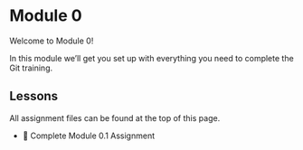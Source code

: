 # Module 0

Welcome to Module 0!

In this module we’ll get you set up with everything you need to complete the Git training.

## Lessons
All assignment files can be found at the top of this page.

-  📓 Complete Module 0.1 Assignment
